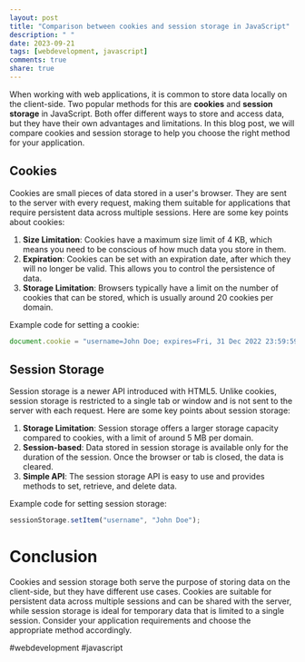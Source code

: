 ```yaml
---
layout: post
title: "Comparison between cookies and session storage in JavaScript"
description: " "
date: 2023-09-21
tags: [webdevelopment, javascript]
comments: true
share: true
---
```


When working with web applications, it is common to store data locally on the client-side. Two popular methods for this are **cookies** and **session storage** in JavaScript. Both offer different ways to store and access data, but they have their own advantages and limitations. In this blog post, we will compare cookies and session storage to help you choose the right method for your application.

## Cookies

Cookies are small pieces of data stored in a user's browser. They are sent to the server with every request, making them suitable for applications that require persistent data across multiple sessions. Here are some key points about cookies:

1. **Size Limitation**: Cookies have a maximum size limit of 4 KB, which means you need to be conscious of how much data you store in them.
2. **Expiration**: Cookies can be set with an expiration date, after which they will no longer be valid. This allows you to control the persistence of data.
3. **Storage Limitation**: Browsers typically have a limit on the number of cookies that can be stored, which is usually around 20 cookies per domain.

Example code for setting a cookie:
```javascript
document.cookie = "username=John Doe; expires=Fri, 31 Dec 2022 23:59:59 GMT; path=/";
```

## Session Storage

Session storage is a newer API introduced with HTML5. Unlike cookies, session storage is restricted to a single tab or window and is not sent to the server with each request. Here are some key points about session storage:

1. **Storage Limitation**: Session storage offers a larger storage capacity compared to cookies, with a limit of around 5 MB per domain.
2. **Session-based**: Data stored in session storage is available only for the duration of the session. Once the browser or tab is closed, the data is cleared.
3. **Simple API**: The session storage API is easy to use and provides methods to set, retrieve, and delete data.

Example code for setting session storage:
```javascript
sessionStorage.setItem("username", "John Doe");
```

# Conclusion

Cookies and session storage both serve the purpose of storing data on the client-side, but they have different use cases. Cookies are suitable for persistent data across multiple sessions and can be shared with the server, while session storage is ideal for temporary data that is limited to a single session. Consider your application requirements and choose the appropriate method accordingly.

#webdevelopment #javascript